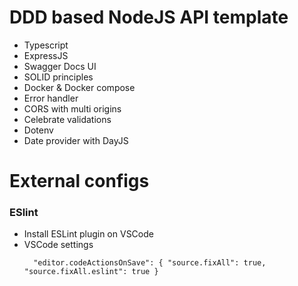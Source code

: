 # DDD based NodeJS API template

- Typescript
- ExpressJS
- Swagger Docs UI
- SOLID principles
- Docker & Docker compose
- Error handler
- CORS with multi origins
- Celebrate validations
- Dotenv
- Date provider with DayJS

# External configs

### ESlint

- Install ESLint plugin on VSCode
- VSCode settings
  ```
    "editor.codeActionsOnSave": { "source.fixAll": true, "source.fixAll.eslint": true }
  ```
